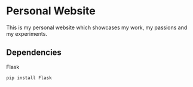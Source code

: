 # Personal Website

This is my personal website which showcases my work, my passions and my experiments.

## Dependencies

Flask

```pip install Flask```
